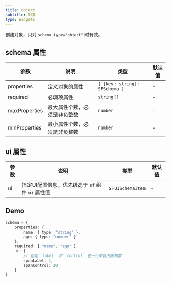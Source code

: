 ```yaml
---
title: object
subtitle: 对象
type: Widgets
---
```


创建对象，只对 `schema.type="object"` 时有效。

## schema 属性

参数          | 说明                        | 类型                          | 默认值
--------------|-----------------------------|-------------------------------|--------
properties    | 定义对象的属性              | `{ [key: string]: SFSchema }` | -
required      | 必填项属性                  | `string[]`                    | -
maxProperties | 最大属性个数，必须是非负整数 | `number`                      | -
minProperties | 最小属性个数，必须是非负整数 | `number`                      | -

## ui 属性

参数 | 说明                                            | 类型             | 默认值
-----|-------------------------------------------------|------------------|--------
ui   | 指定UI配置信息，优先级高于 `sf` 组件 `ui` 属性值 | `SFUISchemaItem` | -

## Demo

```ts
schema = {
    properties: {
        name: { type: "string" },
        age: { type: "number" }
    },
    required: [ "name", "age" ],
    ui: {
        // 指定 `label` 和 `control` 在一行中各占栅格数
        spanLabel: 4,
        spanControl: 20
    }
}
```
